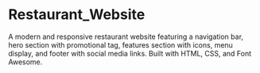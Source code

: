 # Restaurant_Website
A modern and responsive restaurant website featuring a navigation bar, hero section with promotional tag, features section with icons, menu display, and footer with social media links. Built with HTML, CSS, and Font Awesome.
